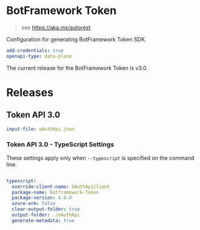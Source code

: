 ﻿# BotFramework Token

> see https://aka.ms/autorest

Configuration for generating BotFramework Token SDK.

``` yaml
add-credentials: true
openapi-type: data-plane
```
The current release for the BotFramework Token is v3.0.

# Releases

## Token API 3.0

``` yaml
input-file: oAuthApi.json
```

### Token API 3.0 - TypeScript Settings
These settings apply only when `--typescript` is specified on the command line.
``` yaml $(typescript)

typescript:
  override-client-name: OAuthApiClient
  package-name: botframework-Token
  package-version: 4.0.0
  azure-arm: false
  clear-output-folder: true
  output-folder: ./oAuthApi
  generate-metadata: true
```